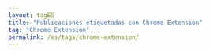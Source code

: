 ```yaml
---
layout: tagES
title: "Publicaciones etiquetadas con Chrome Extension"
tag: "Chrome Extension"
permalink: /es/tags/chrome-extension/
---
```


